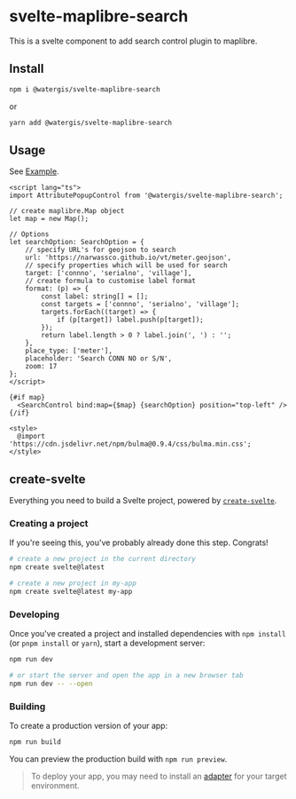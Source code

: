 # svelte-maplibre-search

This is a svelte component to add search control plugin to maplibre.

## Install

```zsh
npm i @watergis/svelte-maplibre-search
```

or

```zsh
yarn add @watergis/svelte-maplibre-search
```

## Usage

See [Example](./src/example).

```svelte
<script lang="ts">
import AttributePopupControl from '@watergis/svelte-maplibre-search';

// create maplibre.Map object
let map = new Map();

// Options
let searchOption: SearchOption = {
    // specify URL's for geojson to search
    url: 'https://narwassco.github.io/vt/meter.geojson',
    // specify properties which will be used for search
    target: ['connno', 'serialno', 'village'],
    // create formula to customise label format
    format: (p) => {
        const label: string[] = [];
        const targets = ['connno', 'serialno', 'village'];
        targets.forEach((target) => {
            if (p[target]) label.push(p[target]);
        });
        return label.length > 0 ? label.join(', ') : '';
    },
    place_type: ['meter'],
    placeholder: 'Search CONN NO or S/N',
    zoom: 17
};
</script>

{#if map}
  <SearchControl bind:map={$map} {searchOption} position="top-left" />
{/if}

<style>
  @import 'https://cdn.jsdelivr.net/npm/bulma@0.9.4/css/bulma.min.css';
</style>
```

## create-svelte

Everything you need to build a Svelte project, powered by [`create-svelte`](https://github.com/sveltejs/kit/tree/master/packages/create-svelte).

### Creating a project

If you're seeing this, you've probably already done this step. Congrats!

```bash
# create a new project in the current directory
npm create svelte@latest

# create a new project in my-app
npm create svelte@latest my-app
```

### Developing

Once you've created a project and installed dependencies with `npm install` (or `pnpm install` or `yarn`), start a development server:

```bash
npm run dev

# or start the server and open the app in a new browser tab
npm run dev -- --open
```

### Building

To create a production version of your app:

```bash
npm run build
```

You can preview the production build with `npm run preview`.

> To deploy your app, you may need to install an [adapter](https://kit.svelte.dev/docs/adapters) for your target environment.

